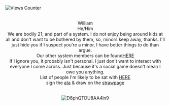 ![Views Counter](https://komarev.com/ghpvc/?username=remnantrails)

</div> <div align="center">   ⠀⠀
</div> <div align="center">William  </div>  
</div> <div align="center"> He/Him</a> </div> 
</div> <div align="center"> We are bodily 21, and part of a system. I do not enjoy being around kids at all and don't want to be bothered by them, so, minors keep away, thanks. I'll just hide you if I suspect you're a minor, I have better things to do than argue. </div> 
</div> <div align="center"> Our other system members can be found<a href="https://rentry.co/VenomLogang">HERE</a> </div>
</div> <div align="center"> If I ignore you, it probably isn't personal. I just don't want to interact with everyone I come across. Just because it's a social game doesn't mean I owe you anything. 
</div> <div align="center"> List of people I'm likely to be sat with <a href="https://rentry.co/VenomFriends">HERE</a>
</div> <div align="center"> 
  </div> <div align="center"> 
</div> <div align="center"> sign the <a href="https://escortingmen.atabook.org">ata</a> & draw on the <a href="https://venomsparx.straw.page">strawpage</a>
  </div> <div align="center">   ⠀⠀
     </div> <div align="center">   
      
![D6phQTDU8AA4ln9]()
